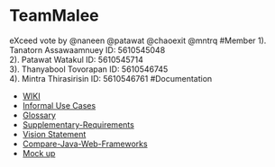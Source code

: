 # TeamMalee
eXceed vote by @naneen @patawat @chaoexit @mntrq
#Member
1). Tanatorn   Assawaamnuey ID: 5610545048  
2). Patawat    Watakul      ID: 5610545714    
3). Thanyabool Tovorapan    ID: 5610546745    
4). Mintra     Thirasirisin ID: 5610546761
#Documentation
* [WIKI](https://github.com/SSD2015/TeamMaleeMeeLookMeowMeow/wiki)
* [Informal Use Cases](https://github.com/SSD2015/TeamMaleeMeeLookMeowMeow/wiki/Informal-use-cases)
* [Glossary](https://github.com/SSD2015/TeamMaleeMeeLookMeowMeow/wiki/Glossary)
* [Supplementary-Requirements](https://github.com/SSD2015/TeamMaleeMeeLookMeowMeow/wiki/Supplementary-Requirements)
* [Vision Statement](https://github.com/SSD2015/TeamMaleeMeeLookMeowMeow/wiki/Vision-Statement)
* [Compare-Java-Web-Frameworks](https://docs.google.com/a/ku.th/document/d/1deeeihO1HKNE_n8Me__GqPYPB32o5lMydAsDHvKhel8/edit#)
* [Mock up](https://github.com/SSD2015/TeamMaleeMeeLookMeowMeow/mock-up)
